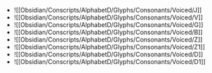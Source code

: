 - ![[Obsidian/Conscripts/AlphabetD/Glyphs/Consonants/Voiced/J]]
- ![[Obsidian/Conscripts/AlphabetD/Glyphs/Consonants/Voiced/V]]
- ![[Obsidian/Conscripts/AlphabetD/Glyphs/Consonants/Voiced/G]]
- ![[Obsidian/Conscripts/AlphabetD/Glyphs/Consonants/Voiced/B]]
- ![[Obsidian/Conscripts/AlphabetD/Glyphs/Consonants/Voiced/Z]]
- ![[Obsidian/Conscripts/AlphabetD/Glyphs/Consonants/Voiced/Z1]]
- ![[Obsidian/Conscripts/AlphabetD/Glyphs/Consonants/Voiced/D]]
- ![[Obsidian/Conscripts/AlphabetD/Glyphs/Consonants/Voiced/D1]]